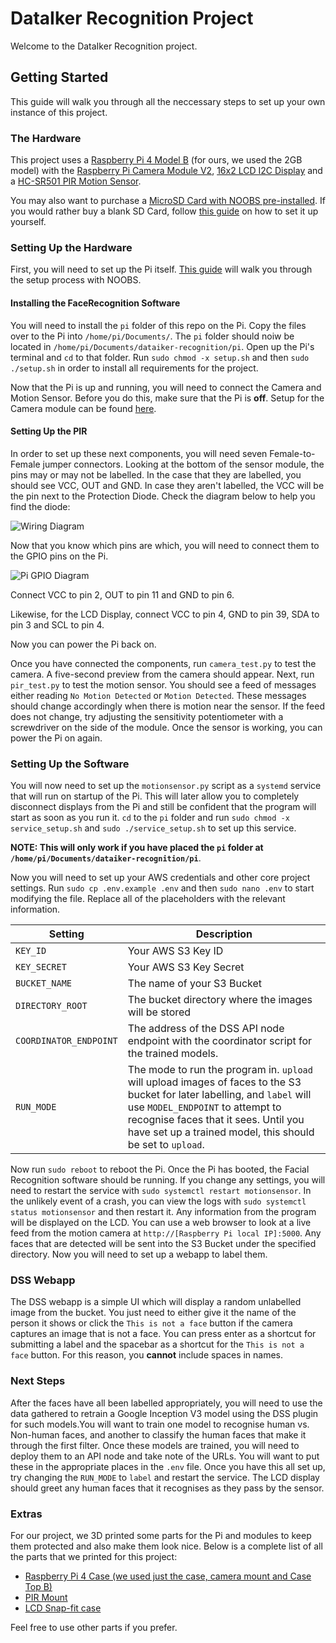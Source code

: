 # DataIker Recognition Project

Welcome to the DataIker Recognition project.

## Getting Started

This guide will walk you through all the neccessary steps to set up your own instance of this project.

### The Hardware

This project uses a [Raspberry Pi 4 Model B](https://www.raspberrypi.org/products/raspberry-pi-4-model-b/) (for ours, we used the 2GB model) with the [Raspberry Pi Camera Module V2](https://www.raspberrypi.org/products/camera-module-v2/), [16x2 LCD I2C Display](https://thepihut.com/products/i2c-16x2-arduino-lcd-display-module?variant=27740631761&currency=GBP&gclid=EAIaIQobChMIloab3JvQ4wIVxLTtCh26tgq5EAQYAyABEgIILvD_BwE) and a [HC-SR501 PIR Motion Sensor](https://thepihut.com/products/pir-infrared-motion-sensor-hc-sr501).

You may also want to purchase a [MicroSD Card with NOOBS pre-installed](https://thepihut.com/collections/raspberry-pi-sd-cards-and-adapters/products/noobs-preinstalled-sd-card). If you would rather buy a blank SD Card, follow [this guide](https://www.raspberrypi.org/documentation/installation/noobs.md) on how to set it up yourself.

### Setting Up the Hardware

First, you will need to set up the Pi itself. [This guide](https://projects.raspberrypi.org/en/projects/raspberry-pi-setting-up/4) will walk you through the setup process with NOOBS.

#### Installing the FaceRecognition Software

You will need to install the `pi` folder of this repo on the Pi. Copy the files over to the Pi into `/home/pi/Documents/`. The `pi` folder should noiw be located in `/home/pi/Documents/dataiker-recognition/pi`. Open up the Pi's terminal and `cd` to that folder. Run `sudo chmod -x setup.sh` and then `sudo ./setup.sh` in order to install all requirements for the project.

Now that the Pi is up and running, you will need to connect the Camera and Motion Sensor. Before you do this, make sure that the Pi is __**off**__. Setup for the Camera module can be found [here](https://projects.raspberrypi.org/en/projects/getting-started-with-picamera/2).

#### Setting Up the PIR

In order to set up these next components, you will need seven Female-to-Female jumper connectors. Looking at the bottom of the sensor module, the pins may or may not be labelled. In the case that they are labelled, you should see VCC, OUT and GND. In case they aren't labelled, the VCC will be the pin next to the Protection Diode. Check the diagram below to help you find the diode:

![Wiring Diagram](https://lastminuteengineers.com/wp-content/uploads/2018/06/PIR-Sensor-Pinout-with-Jumper-Setting-Sensitivity-Time-Adjustment-BISS0001-IC-Labeling-Diagram.png)

Now that you know which pins are which, you will need to connect them to the GPIO pins on the Pi.

![Pi GPIO Diagram](https://img.purch.com/gpio-pi4-final-png/w/755/aHR0cDovL21lZGlhLmJlc3RvZm1pY3JvLmNvbS9VL00vODQzNTAyL29yaWdpbmFsL0dQSU8tUGk0LUZpbmFsLnBuZw==)

Connect VCC to pin 2, OUT to pin 11 and GND to pin 6.

Likewise, for the LCD Display, connect VCC to pin 4, GND to pin 39, SDA to pin 3 and SCL to pin 4.

Now you can power the Pi back on.

Once you have connected the components, run `camera_test.py` to test the camera. A five-second preview from the camera should appear. Next, run `pir_test.py` to test the motion sensor. You should see a feed of messages either reading `No Motion Detected` or `Motion Detected`. These messages should change accordingly when there is motion near the sensor. If the feed does not change, try adjusting the sensitivity potentiometer with a screwdriver on the side of the module. Once the sensor is working, you can power the Pi on again.

### Setting Up the Software

You will now need to set up the `motionsensor.py` script as a `systemd` service that will run on startup of the Pi. This will later allow you to completely disconnect displays from the Pi and still be confident that the program will start as soon as you run it. `cd` to the `pi` folder and run `sudo chmod -x service_setup.sh` and `sudo ./service_setup.sh` to set up this service.

__**NOTE: This will only work if you have placed the `pi` folder at `/home/pi/Documents/dataiker-recognition/pi`**__.

Now you will need to set up your AWS credentials and other core project settings. Run `sudo cp .env.example .env` and then `sudo nano .env` to start modifying the file. Replace all of the placeholders with the relevant information.

| Setting                | Description                                                  |
| ---------------------- | ------------------------------------------------------------ |
| `KEY_ID`               | Your AWS S3 Key ID                                           |
| `KEY_SECRET`           | Your AWS S3 Key Secret                                       |
| `BUCKET_NAME`          | The name of your S3 Bucket                                   |
| `DIRECTORY_ROOT`       | The bucket directory where the images will be stored         |
| `COORDINATOR_ENDPOINT` | The address of the DSS API node endpoint with the coordinator script for the trained models. |
| `RUN_MODE`             | The mode to run the program in. `upload` will upload images of faces to the S3 bucket for later labelling, and `label` will use `MODEL_ENDPOINT` to attempt to recognise faces that it sees. Until you have set up a trained model, this should be set to `upload`. |

Now run `sudo reboot` to reboot the Pi. Once the Pi has booted, the Facial Recognition software should be running. If you change any settings, you will need to restart the service with `sudo systemctl restart motionsensor`. In the unlikely event of a crash, you can view the logs with `sudo systemctl status motionsensor` and then restart it. Any information from the program will be displayed on the LCD. You can use a web browser to look at a live feed from the motion camera at `http://[Raspberry Pi local IP]:5000`. Any faces that are detected will be sent into the S3 Bucket under the specified directory. Now you will need to set up a webapp to label them.

### DSS Webapp

The DSS webapp is a simple UI which will display a random unlabelled image from the bucket. You just need to either give it the name of the person it shows or click the `This is not a face` button if the camera captures an image that is not a face. You can press enter as a shortcut for submitting a label and the spacebar as a shortcut for the `This is not a face` button. For this reason, you **cannot** include spaces in names.

### Next Steps

After the faces have all been labelled appropriately, you will need to use the data gathered to retrain a Google Inception V3 model using the DSS plugin for such models.You will want to train one model to recognise human vs. Non-human faces, and another to classify the human faces that make it through the first filter. Once these models are trained, you will need to deploy them to an API node and take note of the URLs. You will want to put these in the appropriate places in the `.env` file. Once you have this all set up, try changing the `RUN_MODE` to `label` and restart the service. The LCD display should greet any human faces that it recognises as they pass by the sensor.

### Extras

For our project, we 3D printed some parts for the Pi and modules to keep them protected and also make them look nice. Below is a complete list of all the parts that we printed for this project:

* [Raspberry Pi 4 Case (we used just the case, camera mount and Case Top B)](https://www.thingiverse.com/thing:3732714)
* [PIR Mount](https://www.thingiverse.com/thing:1462605)
* [LCD Snap-fit case](https://www.thingiverse.com/thing:2850841)

Feel free to use other parts if you prefer.